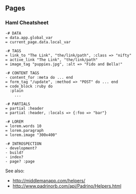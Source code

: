 ## Pages

### Haml Cheatsheet

```haml
-# DATA
= data.app.global_var
= current_page.data.local_var

-# TAGS
= link_to "The Link", "the/link/path", :class => "nifty"
= active_link "The Link", "the/link/path"
= image_tag "puppies.jpg", :alt => "Fido and Bella!"

-# CONTENT TAGS
- content_for :meta do ... end
= form_tag "/update", :method => "POST" do ... end
= code_block :ruby do 
  :plain
    ...

-# PARTIALS
= partial :header
= partial :header, :locals => {:foo => "bar"}

-# LOREM
= lorem.words 10
= lorem.paragraph
= lorem.image "300x400"

-# INTROSPECTION
- development?
- build?
- index?
- page? :page
```

See also:

- <http://middlemanapp.com/helpers/>
- <http://www.padrinorb.com/api/Padrino/Helpers.html>
